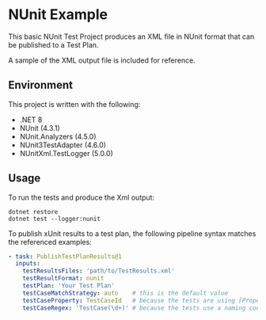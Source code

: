 # NUnit Example

This basic NUnit Test Project produces an XML file in NUnit format that can be published to a Test Plan.

A sample of the XML output file is included for reference.

## Environment

This project is written with the following:

- .NET 8
- NUnit (4.3.1)
- NUnit.Analyzers (4.5.0)
- NUnit3TestAdapter (4.6.0)
- NUnitXml.TestLogger (5.0.0)

## Usage

To run the tests and produce the Xml output:

```shell
dotnet restore
dotnet test --logger:nunit
```

To publish xUnit results to a test plan, the following pipeline syntax matches the referenced examples:

```yaml
- task: PublishTestPlanResults@1
  inputs:
    testResultsFiles: 'path/to/TestResults.xml'
    testResultFormat: nunit
    testPlan: 'Your Test Plan'
    testCaseMatchStrategy: auto    # this is the default value
    testCaseProperty: TestCaseId   # because the tests are using [Property("TestCaseId", ...)]
    testCaseRegex: 'TestCase(\d+)' # because the tests use a naming convention of '<testname>_TestCaseNNN'
```